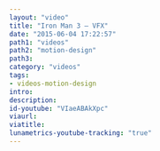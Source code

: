 ```yaml
---
layout: "video"
title: "Iron Man 3 – VFX"
date: "2015-06-04 17:22:57"
path1: "videos"
path2: "motion-design"
path3:
category: "videos"
tags:
- videos-motion-design
intro:
description:
id-youtube: "VIaeABAkXpc"
viaurl:
viatitle:
lunametrics-youtube-tracking: "true"
---
```

